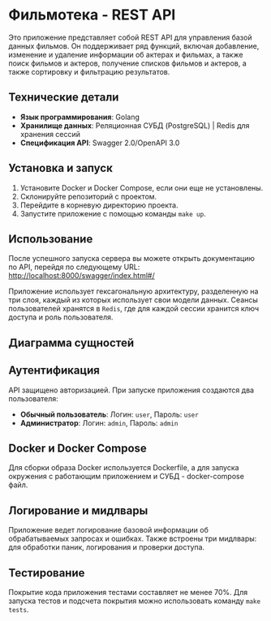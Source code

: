 # Фильмотека - REST API

Это приложение представляет собой REST API для управления базой данных фильмов. Он поддерживает ряд функций, включая добавление, изменение и удаление информации об актерах и фильмах, а также поиск фильмов и актеров, получение списков фильмов и актеров, а также сортировку и фильтрацию результатов.

## Технические детали

- **Язык программирования**: Golang
- **Хранилище данных**: Реляционная СУБД (PostgreSQL) | Redis для хранения сессий
- **Спецификация API**: Swagger 2.0/OpenAPI 3.0

## Установка и запуск

1. Установите Docker и Docker Compose, если они еще не установлены.
2. Склонируйте репозиторий с проектом.
3. Перейдите в корневую директорию проекта.
4. Запустите приложение с помощью команды `make up`.

## Использование

После успешного запуска сервера вы можете открыть документацию по API, перейдя по следующему URL: [http://localhost:8000/swagger/index.html#/](http://localhost:8000/swagger/index.html#/)

Приложение использует гексагональную архитектуру, разделенную на три слоя, каждый из которых использует свои модели данных. Сеансы пользователей хранятся в `Redis`, где для каждой сессии хранится ключ доступа и роль пользователя.

## Диаграмма сущностей


## Аутентификация

API защищено авторизацией. При запуске приложения создаются два пользователя:
- **Обычный пользователь**: Логин: `user`, Пароль: `user`
- **Администратор**: Логин: `admin`, Пароль: `admin`

## Docker и Docker Compose

Для сборки образа Docker используется Dockerfile, а для запуска окружения с работающим приложением и СУБД - docker-compose файл.

## Логирование и мидлвары

Приложение ведет логирование базовой информации об обрабатываемых запросах и ошибках. Также встроены три мидлвары: для обработки паник, логирования и проверки доступа.

## Тестирование

Покрытие кода приложения тестами составляет не менее 70%. Для запуска тестов и подсчета покрытия можно использовать команду `make tests`.
